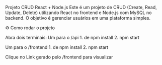 Projeto CRUD React + Node.js
Este é um projeto de CRUD (Create, Read, Update, Delete) utilizando React no frontend e Node.js com MySQL no backend. O objetivo é gerenciar usuários em uma plataforma simples.

⚙️ Como rodar o projeto

Abra dois terminais:
  Um para o /api
    1. de npm install
    2. npm start

  Um para o /frontend
     1. de npm install
     2. npm start

Clique no Link gerado pelo /frontend para visualizar
